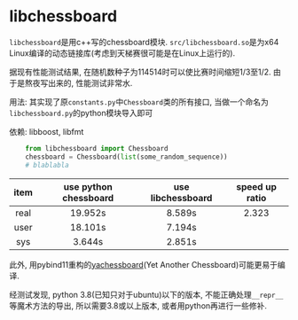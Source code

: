 # libchessboard

`libchessboard`是用c++写的chessboard模块. `src/libchessboard.so`是为x64 Linux编译的动态链接库(考虑到天梯赛很可能是在Linux上运行的).

据现有性能测试结果, 在随机数种子为114514时可以使比赛时间缩短1/3至1/2. 由于是熬夜写出来的, 性能测试非常水.

用法:
    其实现了原`constants.py`中`Chessboard`类的所有接口, 当做一个命名为`libchessboard.py`的python模块导入即可

依赖:
    libboost, libfmt

```python
    from libchessboard import Chessboard
    chessboard = Chessboard(list(some_random_sequence))
    # blablabla
```

| item  | use python chessboard | use libchessboard | speed up ratio |
| :---: | :-------------------: | :---------------: | :------------: |
| real  |        19.952s        |      8.589s       |     2.323      |
| user  |        18.101s        |      7.194s       |                |
|  sys  |        3.644s         |      2.851s       |                |

此外, 用pybind11重构的[yachessboard](https://github.com/HamiltonHuaji/yachessboard)(Yet Another Chessboard)可能更易于编译.

经测试发现, python 3.8(已知只对于ubuntu)以下的版本, 不能正确处理`__repr__`等魔术方法的导出, 所以需要3.8或以上版本, 或者用python再进行一些修补.